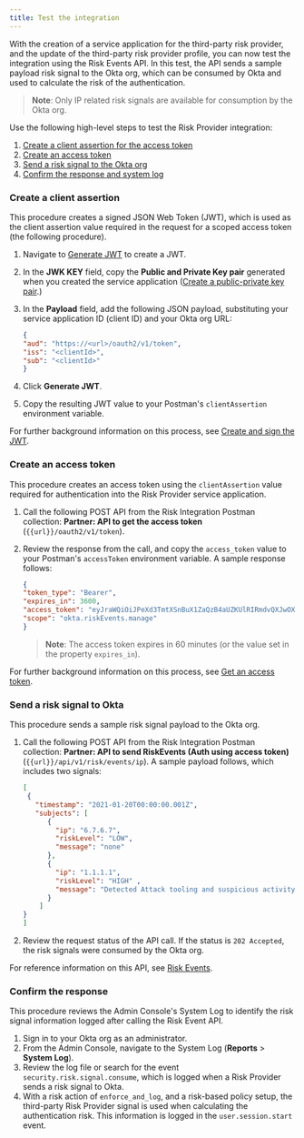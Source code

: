 ```yaml
---
title: Test the integration
---
```


With the creation of a service application for the third-party risk provider, and the update of the third-party risk provider profile, you can now test the integration using the Risk Events API. In this test, the API sends a sample payload risk signal to the Okta org, which can be consumed by Okta and used to calculate the risk of the authentication.

>**Note**: Only IP related risk signals are available for consumption by the Okta org.

Use the following high-level steps to test the Risk Provider integration:

1. [Create a client assertion for the access token](docs/guides/third-party-risk-integration/create-service-app/#create-a-public-private-key-pair)
2. [Create an access token](docs/guides/third-party-risk-integration/create-service-app/#create-a-public-private-key-pair)
3. [Send a risk signal to the Okta org](docs/guides/third-party-risk-integration/create-service-app/#create-a-public-private-key-pair)
4. [Confirm the response and system log](docs/guides/third-party-risk-integration/test-integration/)

### Create a client assertion
This procedure creates a signed JSON Web Token (JWT), which is used as the client assertion value required in the request for a scoped access token (the following procedure).

1. Navigate to [Generate JWT](https://www.jsonwebtoken.dev/) to create a JWT.
2. In the **JWK KEY** field, copy the **Public and Private Key pair** generated when you created the service application ([Create a public-private key pair](docs/guides/third-party-risk-integration/create-service-app/#create-a-public-private-key-pair).)
3. In the **Payload** field, add the following JSON payload, substituting your service application ID (client ID) and your Okta org URL:

    ```JSON
    {
    "aud": "https://<url>/oauth2/v1/token",
    "iss": "<clientId>",
    "sub": "<clientId>"
    }
    ```

4. Click **Generate JWT**.
5. Copy the resulting JWT value to your Postman's `clientAssertion` environment variable.

For further background information on this process, see [Create and sign the JWT](/docs/guides/implement-oauth-for-okta-serviceapp/create-sign-jwt/).

### Create an access token
This procedure creates an access token using the `clientAssertion` value required for authentication into the Risk Provider service application.

1. Call the following POST API from the Risk Integration Postman collection: **Partner: API to get the access token** (`{{url}}/oauth2/v1/token`).
2. Review the response from the call, and copy the `access_token` value to your Postman's `accessToken` environment variable. A sample response follows:

    ```JSON
    {
    "token_type": "Bearer",
    "expires_in": 3600,
    "access_token": "eyJraWQiOiJPeXd3TmtXSnBuX1ZaQzB4aUZKUlRIRmdvQXJwOXBaSkROZktiZG4wemVBIiwiYWxnIjoiUlMyNTYifQ.eyJ2ZXIiOjEsImp0aSI6IkFULlYwbHNUVVUxT3RIMlotOWhGcXExSlhteEF5ZXBqWVc0YXVLSnlwTjJiRTgiLCJpc3MiOiJodHRwczovL2R1ZmZpZWxkLm9rdGFwcmV2aWV3LmNvbSIsImF1ZCI6Imh0dHBzOi8vZHVmZmllbGQub2t0YXByZXZpZXcuY29tIiwic3ViIjoiMG9hYWFib3l4c2JyV2RzazgxZDYiLCJpYXQiOjE2MTEzNDcwNDAsImV4cCI6MTYxMTM1MDY0MCwiY2lkIjoiMG9hYWFib3l4c2JyV2RzazgxZDYiLCJzY3AiOlsib2t0YS5yaXNrRXZlbnRzLm1hbmFnZSJdfQ.YUYhkfj-vjW2zEWIfhdcqMMONRVUV81gdia1wf3C2HZ7qMG6u8aGsRpdaMBotHOeno3ECQupf_hcWpUOPJ6OJX1Zdycn6ui7nDcIar6JfSs6VoyOf_e4pNnj2iBPEy9_F4qlk08Z4tBPL9XMMzUnFKL3ZfMTspBNFwpzXAlrj_wzhDS2TrE0O2Z5EAQc1hKmx7cbCOPOmhtbHDjB1OYDiKlK1Z2OlXvHLxhHGDAVQaPf8tMMD8gqQQ3_Lxifi55gCv5h3ZfVyrJtfZK5v3ZrfapK1u1JbvjvJ2fvjUce0Lf2Jl0Gq8nwD0SZZTYdDxcwJny0F1rjq_FDulaBc0JrUw",
    "scope": "okta.riskEvents.manage"
    }
    ```
    >**Note**: The access token expires in 60 minutes (or the value set in the property `expires_in`).

For further background information on this process, see [Get an access token](/docs/guides/implement-oauth-for-okta-serviceapp/get-access-token/).

### Send a risk signal to Okta
This procedure sends a sample risk signal payload to the Okta org.

1. Call the following POST API from the Risk Integration Postman collection: **Partner: API to send RiskEvents (Auth using access token)** (`{{url}}/api/v1/risk/events/ip`). A sample payload follows, which includes two signals:

    ```JSON
    [
     {
       "timestamp": "2021-01-20T00:00:00.001Z",
       "subjects": [
          {
            "ip": "6.7.6.7",
            "riskLevel": "LOW",
            "message": "none"
          },
          {
            "ip": "1.1.1.1",
            "riskLevel": "HIGH" ,
            "message": "Detected Attack tooling and suspicious activity"
          }
        ]
    }
    ]
    ```

2. Review the request status of the API call. If the status is `202 Accepted`, the risk signals were consumed by the Okta org.

For reference information on this API, see [Risk Events](/docs/reference/api/risk-events).

### Confirm the response
This procedure reviews the Admin Console's System Log to identify the risk signal information logged after calling the Risk Event API.

1. Sign in to your Okta org as an administrator.
2. From the Admin Console, navigate to the System Log (**Reports** > **System Log**).
3. Review the log file or search for the event `security.risk.signal.consume`, which is logged when a Risk Provider sends a risk signal to Okta.
4. With a risk action of `enforce_and_log`, and a risk-based policy setup, the third-party Risk Provider signal is used when calculating the authentication risk. This information is logged in the `user.session.start` event.